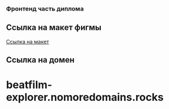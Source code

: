 ### Фронтенд часть диплома

## Ссылка на макет фигмы 
[Ссылка на макет](https://www.figma.com/file/LXB0dSDQsAZAe2NMcY6uJA/Diploma-(Copy)?node-id=891%3A3857)

## Ссылка на домен
# beatfilm-explorer.nomoredomains.rocks
